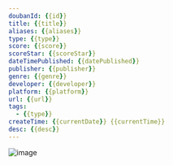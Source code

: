 ```yaml
---
doubanId: {{id}}
title: {{title}}
aliases: {{aliases}}
type: {{type}}  
score: {{score}}
scoreStar: {{scoreStar}}
dateTimePublished: {{datePublished}}
publisher: {{publisher}}
genre: {{genre}}
developer: {{developer}}
platform: {{platform}}
url: {{url}}
tags:  
  - {{type}}
createTime: {{currentDate}} {{currentTime}}
desc: {{desc}}
---
```


![image]({{image}})	
